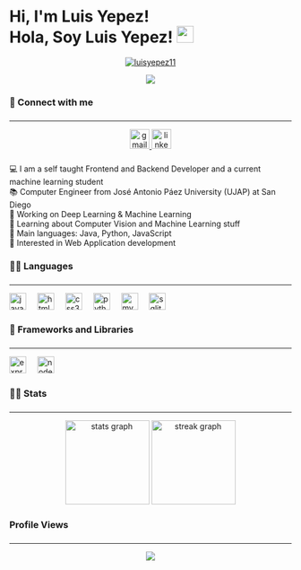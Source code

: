 <h1 align="left">Hi, I'm Luis Yepez!<br>Hola, Soy Luis Yepez! <img src="https://media.giphy.com/media/hvRJCLFzcasrR4ia7z/giphy.gif" width="30"></h1>
<p align="center">
	<a href="https://github.com/luisyepez11">
		<img src="https://img.shields.io/github/followers/luisyepez11?label=Followers" alt="luisyepez11" />
	</a>
</p>

<p align="center">
	<a href="https://github.com/luis-araujo23">
		<img src="https://readme-typing-svg.herokuapp.com?lines=Computer+engineer;Frontend+And+Backend+Developer;Always%20learning%20new%20things&center=true&width=380&height=45">
	</a>
</p>

###

<h3 align="left">🤝 Connect with me</h3>

###

<hr>
<div align="center">
  <a href="luisrobert11660@gmail.com" target="_blank">
    <img src="https://img.shields.io/static/v1?message=Gmail&logo=gmail&label=&color=D14836&logoColor=white&labelColor=&style=for-the-badge" height="35" alt="gmail logo"  />
  </a>
  <a href="www.linkedin.com/in/luis-yepez-2a7306322" target="_blank">
    <img src="https://img.shields.io/static/v1?message=LinkedIn&logo=linkedin&label=&color=0077B5&logoColor=white&labelColor=&style=for-the-badge" height="35" alt="linkedin logo"  />
  </a>
</div>

###

<p align="left">💻 I am a self taught Frontend and Backend Developer and a current machine learning student<br>📚 Computer Engineer from José Antonio Páez University (UJAP) at San Diego<br>🔭 Working on Deep Learning & Machine Learning<br>🌱 Learning about Computer Vision and Machine Learning stuff<br>🌟 Main languages: Java, Python, JavaScript<br>🚩 Interested in Web Application development</p>

###

<h3 align="left">👨‍💻 Languages</h3>

###

<hr>

<div align="left">
  <img src="https://cdn.jsdelivr.net/gh/devicons/devicon/icons/javascript/javascript-original.svg" height="30" alt="javascript logo"  />
  <img width="12" />
  <img src="https://cdn.jsdelivr.net/gh/devicons/devicon/icons/html5/html5-original.svg" height="30" alt="html5 logo"  />
  <img width="12" />
  <img src="https://cdn.jsdelivr.net/gh/devicons/devicon/icons/css3/css3-original.svg" height="30" alt="css3 logo"  />
  <img width="12" />
  <img src="https://cdn.jsdelivr.net/gh/devicons/devicon/icons/python/python-original.svg" height="30" alt="python logo"  />
  <img width="12" />
  <img src="https://cdn.jsdelivr.net/gh/devicons/devicon/icons/mysql/mysql-original.svg" height="30" alt="mysql logo"  />
  <img width="12" />
  <img src="https://cdn.jsdelivr.net/gh/devicons/devicon/icons/sqlite/sqlite-original.svg" height="30" alt="sqlite logo"  />
</div>

###

<h3 align="left">🧰 Frameworks and Libraries</h3>

###

<hr>
<div align="left">
  <img src="https://cdn.jsdelivr.net/gh/devicons/devicon/icons/express/express-original.svg" height="30" alt="express logo"  />
  <img width="12" />
  <img src="https://cdn.jsdelivr.net/gh/devicons/devicon/icons/nodejs/nodejs-original.svg" height="30" alt="nodejs logo"  />
</div>

###

<h3 align="left">👨‍💼 Stats</h3>

###

<hr>

<div align="center">
  <img src="https://github-readme-stats.vercel.app/api?username=luisyepez11&hide_title=false&hide_rank=false&show_icons=true&include_all_commits=true&count_private=true&disable_animations=false&theme=dracula&locale=en&hide_border=false" height="150" alt="stats graph"  />
  <img src="https://streak-stats.demolab.com?user=luisyepez11&locale=en&mode=daily&theme=dracula&hide_border=false&border_radius=5" height="150" alt="streak graph"  />
</div>

###

<h3 align="left">Profile Views</h3>

###

<hr>

<div align="center">
  <img src="https://profile-counter.glitch.me/luisyepez11/count.svg?"  />
</div>

###
